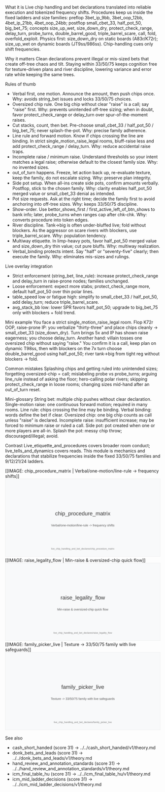 What it is
Live chip handling and bet declarations translated into reliable execution and tokenized frequency shifts. Procedures keep us inside the fixed ladders and size families: preflop 3bet_ip_9bb, 3bet_oop_12bb, 4bet_ip_21bb, 4bet_oop_24bb; postflop small_cbet_33, half_pot_50, big_bet_75; concepts size_up_wet, size_down_dry, protect_check_range, delay_turn, probe_turns, double_barrel_good, triple_barrel_scare, call, fold, overfold_exploit. Physics first: size_down_dry on static boards (A83r/K72r); size_up_wet on dynamic boards (JT9ss/986ss). Chip-handling cues only shift frequencies.

Why it matters
Clean declarations prevent illegal or mis-sized bets that create off-tree chaos and tilt. Staying within 33/50/75 keeps cognition free for texture-driven plans and river discipline, lowering variance and error rate while keeping the same trees.

Rules of thumb

* Verbal first, one motion. Announce the amount, then push chips once. Why: avoids string_bet issues and locks 33/50/75 choices.
* Oversized chip rule. One big chip without clear "raise" is a call; say "raise" first. Why: prevents unintended off-tree sizing; when in doubt, favor protect_check_range or delay_turn over spur-of-the-moment raises.
* Cut stacks, count, then bet. Pre-choose small_cbet_33 / half_pot_50 / big_bet_75; never splash-the-pot. Why: precise family adherence.
* Line rule and forward motion. Know if chips crossing the line are binding. In strict single_motion_raise_legal rooms, bluff-raise less and add protect_check_range / delay_turn. Why: reduce accidental raise traps.
* Incomplete raise / minimum raise. Understand thresholds so your intent matches a legal raise; otherwise default to the closest family size. Why: no invented sizes.
* out_of_turn happens. Freeze, let action back up, re-evaluate texture, keep the family, do not escalate sizing. Why: preserve plan integrity.
* Side pot setup. When all-ins create side pots, confirm amounts verbally. Postflop, stick to the chosen family. Why: clarity enables half_pot_50 merged value or small_cbet_33 denial as intended.
* Pot size requests. Ask at the right time; decide the family first to avoid anchoring into off-tree sizes. Why: keeps 33/50/75 discipline.
* Show-order. Use bettor_shows_first / first_active_left_of_btn_shows to bank info; later, probe_turns when ranges cap after chk-chk. Why: converts procedure into token edges.
* River discipline. Tank->big is often under-bluffed live; fold without blockers. As the aggressor on scare rivers with blockers, use triple_barrel_scare. Why: population tendency.
* Multiway etiquette. In limp-heavy pots, favor half_pot_50 merged value and size_down_dry thin value; cut pure bluffs. Why: multiway realization.
* Verbal_binding protects intent. Say "half" or "seventy-five" clearly; then execute the family. Why: eliminates mis-sizes and rulings.

Live overlay integration

* Strict enforcement (string_bet, line_rule): increase protect_check_range and delay_turn in raise-prone nodes; families unchanged.
* Loose enforcement: expect more stabs; protect_check_range more, default half_pot_50 over thin polar lines.
* table_speed low or fatigue high: simplify to small_cbet_33 / half_pot_50, add delay_turn; reduce triple_barrel_scare.
* avg_stack_bb low: lower SPR favors half_pot_50; upgrade to big_bet_75 only with blockers + fold trend.

Mini example
You face a strict single_motion_raise_legal room. Flop K72r OOP, raise-prone IP: you verbalize "thirty-three" and place chips cleanly -> small_cbet_33 (size_down_dry). Turn brings 5x and IP has shown raise eagerness; you choose delay_turn.
Another hand: villain tosses one oversized chip without saying "raise." You confirm it is a call, keep plan on dynamic T98ss, then with blockers on the 7x turn choose double_barrel_good using half_pot_50; river tank->big from tight reg without blockers -> fold.

Common mistakes
Splashing chips and getting ruled into unintended sizes; forgetting oversized-chip = call; mislabeling probe vs probe_turns; arguing line_rule instead of asking the floor; hero-calling polar rivers; skipping protect_check_range in loose rooms; changing sizes mid-hand after an out_of_turn reset.

Mini-glossary
String bet: multiple chip pushes without clear declaration.
Single-motion raise: one continuous forward motion; required in many rooms.
Line rule: chips crossing the line may be binding.
Verbal binding: words define the bet if clear.
Oversized chip: one big chip counts as call unless "raise" is declared.
Incomplete raise: insufficient increase; may be forced to minimum raise or ruled a call.
Side pot: pot created when one or more players are all-in.
Splash the pot: messy chip throw; discouraged/illegal; avoid.

Contrast
Live_etiquette_and_procedures covers broader room conduct; live_tells_and_dynamics covers reads. This module is mechanics and declarations that stabilize frequencies inside the fixed 33/50/75 families and 9/12/21/24 ladders.

[[IMAGE: chip_procedure_matrix | Verbal/one-motion/line-rule -> frequency shifts]]
![Verbal/one-motion/line-rule -> frequency shifts](images/chip_procedure_matrix.svg)
[[IMAGE: raise_legality_flow | Min-raise & oversized-chip quick flow]]
![Min-raise & oversized-chip quick flow](images/raise_legality_flow.svg)
[[IMAGE: family_picker_live | Texture -> 33/50/75 family with live safeguards]]
![Texture -> 33/50/75 family with live safeguards](images/family_picker_live.svg)

See also
- cash_short_handed (score 31) -> ../../cash_short_handed/v1/theory.md
- donk_bets_and_leads (score 31) -> ../../donk_bets_and_leads/v1/theory.md
- hand_review_and_annotation_standards (score 31) -> ../../hand_review_and_annotation_standards/v1/theory.md
- icm_final_table_hu (score 31) -> ../../icm_final_table_hu/v1/theory.md
- icm_mid_ladder_decisions (score 31) -> ../../icm_mid_ladder_decisions/v1/theory.md